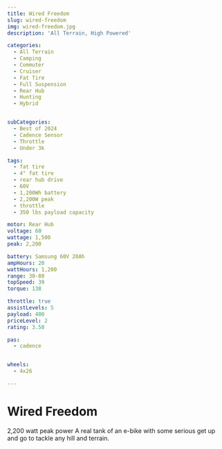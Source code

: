 ```yaml
---
title: Wired Freedom
slug: wired-freedom
img: wired-freedom.jpg
description: 'All Terrain, High Powered'

categories:
  - All Terrain
  - Camping
  - Commuter
  - Cruiser
  - Fat Tire
  - Full Suspension
  - Rear Hub
  - Hunting
  - Hybrid


subCategories:
  - Best of 2024
  - Cadence Sensor
  - Throttle
  - Under 3k

tags:
  - fat tire
  - 4" fat tire
  - rear hub drive
  - 60V
  - 1,200Wh battery
  - 2,200W peak
  - throttle
  - 350 lbs payload capacity

motor: Rear Hub
voltage: 60
wattage: 1,500
peak: 2,200

battery: Samsung 60V 20Ah
ampHours: 20
wattHours: 1,200
range: 30-80
topSpeed: 39
torque: 138

throttle: true
assistLevels: 5
payload: 400
priceLevel: 2
rating: 3.50

pas:
  - cadence


wheels:
  - 4x26

---
```


# Wired Freedom

2,200 watt peak power
A real tank of an e-bike with some serious get up and go to tackle any hill and terrain.
